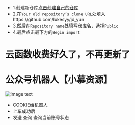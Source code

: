 * 1.创建新仓库[点击创建自己的仓库](https://github.com/new/import)
* 2.在`Your old repository’s clone URL`处填入https://github.com/lukesyy/jd_yun
* 3.然后在`Repository name`处填写仓库名，选择`Public`
* 4.最后点击最下方的`Begin import`
# 云函数收费好久了，不再更新了
# 公众号机器人【小慕资源】
![Image text](https://raw.githubusercontent.com/lukesyy/jd_yun/main/backUp/code.png)
* COOKIE给机器人
* 上车成功后
* 发送 查询 查询当前账号状态

